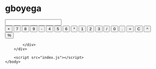 # gboyega
<html lang="en">
    <head>
        <title>functional calculator</title>
        <link rel="stylesheet" href="style.css" class="rel">
    </head>
    <body>
        <div id="calculator">
            <input id="display" readonly>
            <div id="keys">
                <button onclick="appendtoDisplay('+')" class="operator-btn">+</button>
                <button onclick="appendtoDisplay('7')">7</button>
                <button onclick="appendtoDisplay('8')">8</button>
                <button onclick="appendtoDisplay('9')">9</button>
                <button onclick="appendtoDisplay('-')" class="operator-btn">-</button>
                <button onclick="appendtoDisplay('4')">4</button>
                <button onclick="appendtoDisplay('5')">5</button>
                <button onclick="appendtoDisplay('6')">6</button>
                <button onclick="appendtoDisplay('*')" class="operator-btn">*</button>
                <button onclick="appendtoDisplay('1')">1</button>
                <button onclick="appendtoDisplay('2')">2</button>
                <button onclick="appendtoDisplay('3')">3</button>
                <button onclick="appendtoDisplay('/')" class="operator-btn">/</button>
                <button onclick="appendtoDisplay('0')">0</button>
                <button onclick="appendtoDisplay('.')">.</button>
                <button onclick="calculate()">=</button>
                <button onClick="clearDisplay()" class="operator-btn" >C</button>
                <button onclick="appendtoDisplay('**')" class="operator-btn">^</button>
                <button onclick="appendtoDisplay('%')" class="operator-btn">%</button>
                
            </div>
        </div>

        <script src="index.js"></script>
    </body>
</html>
